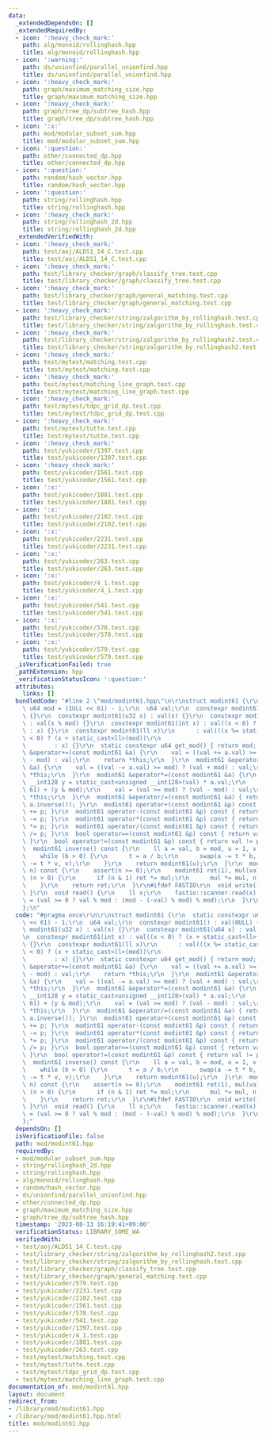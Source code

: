 ```yaml
---
data:
  _extendedDependsOn: []
  _extendedRequiredBy:
  - icon: ':heavy_check_mark:'
    path: alg/monoid/rollinghash.hpp
    title: alg/monoid/rollinghash.hpp
  - icon: ':warning:'
    path: ds/unionfind/parallel_unionfind.hpp
    title: ds/unionfind/parallel_unionfind.hpp
  - icon: ':heavy_check_mark:'
    path: graph/maximum_matching_size.hpp
    title: graph/maximum_matching_size.hpp
  - icon: ':heavy_check_mark:'
    path: graph/tree_dp/subtree_hash.hpp
    title: graph/tree_dp/subtree_hash.hpp
  - icon: ':x:'
    path: mod/modular_subset_sum.hpp
    title: mod/modular_subset_sum.hpp
  - icon: ':question:'
    path: other/connected_dp.hpp
    title: other/connected_dp.hpp
  - icon: ':question:'
    path: random/hash_vector.hpp
    title: random/hash_vector.hpp
  - icon: ':question:'
    path: string/rollinghash.hpp
    title: string/rollinghash.hpp
  - icon: ':heavy_check_mark:'
    path: string/rollinghash_2d.hpp
    title: string/rollinghash_2d.hpp
  _extendedVerifiedWith:
  - icon: ':heavy_check_mark:'
    path: test/aoj/ALDS1_14_C.test.cpp
    title: test/aoj/ALDS1_14_C.test.cpp
  - icon: ':heavy_check_mark:'
    path: test/library_checker/graph/classify_tree.test.cpp
    title: test/library_checker/graph/classify_tree.test.cpp
  - icon: ':heavy_check_mark:'
    path: test/library_checker/graph/general_matching.test.cpp
    title: test/library_checker/graph/general_matching.test.cpp
  - icon: ':heavy_check_mark:'
    path: test/library_checker/string/zalgorithm_by_rollinghash.test.cpp
    title: test/library_checker/string/zalgorithm_by_rollinghash.test.cpp
  - icon: ':heavy_check_mark:'
    path: test/library_checker/string/zalgorithm_by_rollinghash2.test.cpp
    title: test/library_checker/string/zalgorithm_by_rollinghash2.test.cpp
  - icon: ':heavy_check_mark:'
    path: test/mytest/matching.test.cpp
    title: test/mytest/matching.test.cpp
  - icon: ':heavy_check_mark:'
    path: test/mytest/matching_line_graph.test.cpp
    title: test/mytest/matching_line_graph.test.cpp
  - icon: ':heavy_check_mark:'
    path: test/mytest/tdpc_grid_dp.test.cpp
    title: test/mytest/tdpc_grid_dp.test.cpp
  - icon: ':heavy_check_mark:'
    path: test/mytest/tutte.test.cpp
    title: test/mytest/tutte.test.cpp
  - icon: ':heavy_check_mark:'
    path: test/yukicoder/1397.test.cpp
    title: test/yukicoder/1397.test.cpp
  - icon: ':heavy_check_mark:'
    path: test/yukicoder/1561.test.cpp
    title: test/yukicoder/1561.test.cpp
  - icon: ':x:'
    path: test/yukicoder/1881.test.cpp
    title: test/yukicoder/1881.test.cpp
  - icon: ':x:'
    path: test/yukicoder/2102.test.cpp
    title: test/yukicoder/2102.test.cpp
  - icon: ':x:'
    path: test/yukicoder/2231.test.cpp
    title: test/yukicoder/2231.test.cpp
  - icon: ':x:'
    path: test/yukicoder/263.test.cpp
    title: test/yukicoder/263.test.cpp
  - icon: ':x:'
    path: test/yukicoder/4_1.test.cpp
    title: test/yukicoder/4_1.test.cpp
  - icon: ':x:'
    path: test/yukicoder/541.test.cpp
    title: test/yukicoder/541.test.cpp
  - icon: ':x:'
    path: test/yukicoder/578.test.cpp
    title: test/yukicoder/578.test.cpp
  - icon: ':x:'
    path: test/yukicoder/579.test.cpp
    title: test/yukicoder/579.test.cpp
  _isVerificationFailed: true
  _pathExtension: hpp
  _verificationStatusIcon: ':question:'
  attributes:
    links: []
  bundledCode: "#line 2 \"mod/modint61.hpp\"\n\r\nstruct modint61 {\r\n  static constexpr\
    \ u64 mod = (1ULL << 61) - 1;\r\n  u64 val;\r\n  constexpr modint61() : val(0ULL)\
    \ {}\r\n  constexpr modint61(u32 x) : val(x) {}\r\n  constexpr modint61(u64 x)\
    \ : val(x % mod) {}\r\n  constexpr modint61(int x) : val((x < 0) ? (x + static_cast<ll>(mod))\
    \ : x) {}\r\n  constexpr modint61(ll x)\r\n      : val(((x %= static_cast<ll>(mod))\
    \ < 0) ? (x + static_cast<ll>(mod))\r\n                                      \
    \        : x) {}\r\n  static constexpr u64 get_mod() { return mod; }\r\n  modint61\
    \ &operator+=(const modint61 &a) {\r\n    val = ((val += a.val) >= mod) ? (val\
    \ - mod) : val;\r\n    return *this;\r\n  }\r\n  modint61 &operator-=(const modint61\
    \ &a) {\r\n    val = ((val -= a.val) >= mod) ? (val + mod) : val;\r\n    return\
    \ *this;\r\n  }\r\n  modint61 &operator*=(const modint61 &a) {\r\n    const unsigned\
    \ __int128 y = static_cast<unsigned __int128>(val) * a.val;\r\n    val = (y >>\
    \ 61) + (y & mod);\r\n    val = (val >= mod) ? (val - mod) : val;\r\n    return\
    \ *this;\r\n  }\r\n  modint61 &operator/=(const modint61 &a) { return (*this *=\
    \ a.inverse()); }\r\n  modint61 operator+(const modint61 &p) const { return modint61(*this)\
    \ += p; }\r\n  modint61 operator-(const modint61 &p) const { return modint61(*this)\
    \ -= p; }\r\n  modint61 operator*(const modint61 &p) const { return modint61(*this)\
    \ *= p; }\r\n  modint61 operator/(const modint61 &p) const { return modint61(*this)\
    \ /= p; }\r\n  bool operator==(const modint61 &p) const { return val == p.val;\
    \ }\r\n  bool operator!=(const modint61 &p) const { return val != p.val; }\r\n\
    \  modint61 inverse() const {\r\n    ll a = val, b = mod, u = 1, v = 0, t;\r\n\
    \    while (b > 0) {\r\n      t = a / b;\r\n      swap(a -= t * b, b), swap(u\
    \ -= t * v, v);\r\n    }\r\n    return modint61(u);\r\n  }\r\n  modint61 pow(ll\
    \ n) const {\r\n    assert(n >= 0);\r\n    modint61 ret(1), mul(val);\r\n    while\
    \ (n > 0) {\r\n      if (n & 1) ret *= mul;\r\n      mul *= mul, n >>= 1;\r\n\
    \    }\r\n    return ret;\r\n  }\r\n#ifdef FASTIO\r\n  void write() { fastio::printer.write(val);\
    \ }\r\n  void read() {\r\n    ll x;\r\n    fastio::scanner.read(x);\r\n    val\
    \ = (val >= 0 ? val % mod : (mod - (-val) % mod) % mod);\r\n  }\r\n#endif\r\n\
    };\n"
  code: "#pragma once\r\n\r\nstruct modint61 {\r\n  static constexpr u64 mod = (1ULL\
    \ << 61) - 1;\r\n  u64 val;\r\n  constexpr modint61() : val(0ULL) {}\r\n  constexpr\
    \ modint61(u32 x) : val(x) {}\r\n  constexpr modint61(u64 x) : val(x % mod) {}\r\
    \n  constexpr modint61(int x) : val((x < 0) ? (x + static_cast<ll>(mod)) : x)\
    \ {}\r\n  constexpr modint61(ll x)\r\n      : val(((x %= static_cast<ll>(mod))\
    \ < 0) ? (x + static_cast<ll>(mod))\r\n                                      \
    \        : x) {}\r\n  static constexpr u64 get_mod() { return mod; }\r\n  modint61\
    \ &operator+=(const modint61 &a) {\r\n    val = ((val += a.val) >= mod) ? (val\
    \ - mod) : val;\r\n    return *this;\r\n  }\r\n  modint61 &operator-=(const modint61\
    \ &a) {\r\n    val = ((val -= a.val) >= mod) ? (val + mod) : val;\r\n    return\
    \ *this;\r\n  }\r\n  modint61 &operator*=(const modint61 &a) {\r\n    const unsigned\
    \ __int128 y = static_cast<unsigned __int128>(val) * a.val;\r\n    val = (y >>\
    \ 61) + (y & mod);\r\n    val = (val >= mod) ? (val - mod) : val;\r\n    return\
    \ *this;\r\n  }\r\n  modint61 &operator/=(const modint61 &a) { return (*this *=\
    \ a.inverse()); }\r\n  modint61 operator+(const modint61 &p) const { return modint61(*this)\
    \ += p; }\r\n  modint61 operator-(const modint61 &p) const { return modint61(*this)\
    \ -= p; }\r\n  modint61 operator*(const modint61 &p) const { return modint61(*this)\
    \ *= p; }\r\n  modint61 operator/(const modint61 &p) const { return modint61(*this)\
    \ /= p; }\r\n  bool operator==(const modint61 &p) const { return val == p.val;\
    \ }\r\n  bool operator!=(const modint61 &p) const { return val != p.val; }\r\n\
    \  modint61 inverse() const {\r\n    ll a = val, b = mod, u = 1, v = 0, t;\r\n\
    \    while (b > 0) {\r\n      t = a / b;\r\n      swap(a -= t * b, b), swap(u\
    \ -= t * v, v);\r\n    }\r\n    return modint61(u);\r\n  }\r\n  modint61 pow(ll\
    \ n) const {\r\n    assert(n >= 0);\r\n    modint61 ret(1), mul(val);\r\n    while\
    \ (n > 0) {\r\n      if (n & 1) ret *= mul;\r\n      mul *= mul, n >>= 1;\r\n\
    \    }\r\n    return ret;\r\n  }\r\n#ifdef FASTIO\r\n  void write() { fastio::printer.write(val);\
    \ }\r\n  void read() {\r\n    ll x;\r\n    fastio::scanner.read(x);\r\n    val\
    \ = (val >= 0 ? val % mod : (mod - (-val) % mod) % mod);\r\n  }\r\n#endif\r\n\
    };"
  dependsOn: []
  isVerificationFile: false
  path: mod/modint61.hpp
  requiredBy:
  - mod/modular_subset_sum.hpp
  - string/rollinghash_2d.hpp
  - string/rollinghash.hpp
  - alg/monoid/rollinghash.hpp
  - random/hash_vector.hpp
  - ds/unionfind/parallel_unionfind.hpp
  - other/connected_dp.hpp
  - graph/maximum_matching_size.hpp
  - graph/tree_dp/subtree_hash.hpp
  timestamp: '2023-08-13 16:19:41+09:00'
  verificationStatus: LIBRARY_SOME_WA
  verifiedWith:
  - test/aoj/ALDS1_14_C.test.cpp
  - test/library_checker/string/zalgorithm_by_rollinghash2.test.cpp
  - test/library_checker/string/zalgorithm_by_rollinghash.test.cpp
  - test/library_checker/graph/classify_tree.test.cpp
  - test/library_checker/graph/general_matching.test.cpp
  - test/yukicoder/579.test.cpp
  - test/yukicoder/2231.test.cpp
  - test/yukicoder/2102.test.cpp
  - test/yukicoder/1561.test.cpp
  - test/yukicoder/578.test.cpp
  - test/yukicoder/541.test.cpp
  - test/yukicoder/1397.test.cpp
  - test/yukicoder/4_1.test.cpp
  - test/yukicoder/1881.test.cpp
  - test/yukicoder/263.test.cpp
  - test/mytest/matching.test.cpp
  - test/mytest/tutte.test.cpp
  - test/mytest/tdpc_grid_dp.test.cpp
  - test/mytest/matching_line_graph.test.cpp
documentation_of: mod/modint61.hpp
layout: document
redirect_from:
- /library/mod/modint61.hpp
- /library/mod/modint61.hpp.html
title: mod/modint61.hpp
---
```

